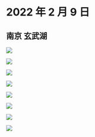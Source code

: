 # 2022 年 2 月 9 日

## 南京 玄武湖

![](http://r.photo.store.qq.com/psc?/V12to3FW3aSvFz/TmEUgtj9EK6.7V8ajmQrEERrG1ej9l8uitCOQryhB2j.PXnfLLWTrdfXsaBI2aLHxH*zArt2Izy3uNrVDtaqvbSsZjyN9KXiHTEn9jldZyo!/r)

![](http://r.photo.store.qq.com/psc?/V12to3FW3aSvFz/TmEUgtj9EK6.7V8ajmQrEI2PL9fZtDYhRPdGXRBXp8TVYIaBqoTGx8.G2.uHkjgCabP3Hhv7ZgMZGVIhymYOpmT6ScBO565PFGRN1BGFwUI!/r)

![](http://r.photo.store.qq.com/psc?/V12to3FW3aSvFz/TmEUgtj9EK6.7V8ajmQrEJVqmSngXdMnrh97rVk*1md1PTUPuMED7hBoWQG3guvtAaPBi3Ot9xRkj6uZ7LDfZd4DkRhsnV1HyUJtB6*8wmc!/r)

![](http://r.photo.store.qq.com/psc?/V12to3FW3aSvFz/TmEUgtj9EK6.7V8ajmQrENwM7vHZECm1LxPtO9iwK4GJsrZIKaa4lwRXq1D3RT3cZDhEoYop5Spp7M6jwjwOT8qavmYoAhAt5xasu72Kp8M!/r)

![](http://r.photo.store.qq.com/psc?/V12to3FW3aSvFz/TmEUgtj9EK6.7V8ajmQrEL*7yKnd5KohpHDY2TL4*5FvxPjZgQ.UpsFk8LTQEXb3dl6pVXrUxHosZfSwmPUUZtbccqkqJoAqrjZGcjHSLAA!/r)

![](http://r.photo.store.qq.com/psc?/V12to3FW3aSvFz/TmEUgtj9EK6.7V8ajmQrELcnyifC.vuKJmRYbXc.ImJuKWFvGpMg8c*j9gmAnoou5EB8gVbDEeEApsaB4nPPvg4aZ5PpY9KR9g5l.vrEyVE!/r)

![](http://r.photo.store.qq.com/psc?/V12to3FW3aSvFz/TmEUgtj9EK6.7V8ajmQrEL5A9oePvZNMy1kIMkl7HlJYj8ijebiWp1JIVcv9smRkaKVU8Clj1K5IWU4gomcHxeGim1cw8O7VJmmeAN4B8JU!/r)

![](http://r.photo.store.qq.com/psc?/V12to3FW3aSvFz/TmEUgtj9EK6.7V8ajmQrEOKO5lvTI8D8H2kB1ZooQRpsyOUHYh6YxcwALWDfdAhtM0IE1L6g.IjzRZm2SCL9l8ylijCDn4ozw9KuwJ5vvbw!/r)
